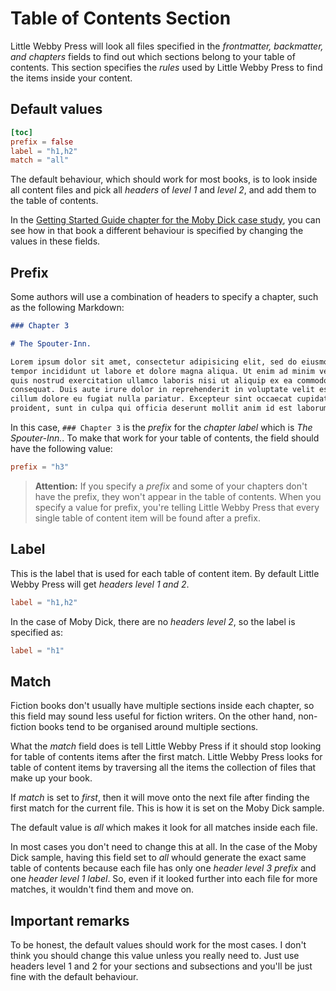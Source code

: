 # Table of Contents Section

Little Webby Press will look all files specified in the _frontmatter, backmatter, and chapters_ fields to find out which sections belong to your table of contents. This section specifies the _rules_ used by Little Webby Press to find the items inside your content.

## Default values

```toml
[toc]
prefix = false
label = "h1,h2"
match = "all"
```

The default behaviour, which should work for most books, is to look inside all content files and pick all _headers_ of _level 1_ and _level 2_, and add them to the table of contents.

In the [Getting Started Guide chapter for the Moby Dick case study](/documentation/getting-started/case-study-moby-dick.md), you can see how in that book a different behaviour is specified by changing the values in these fields.

## Prefix

Some authors will use a combination of headers to specify a chapter, such as the following Markdown:

```markdown
### Chapter 3

# The Spouter-Inn.

Lorem ipsum dolor sit amet, consectetur adipisicing elit, sed do eiusmod
tempor incididunt ut labore et dolore magna aliqua. Ut enim ad minim veniam,
quis nostrud exercitation ullamco laboris nisi ut aliquip ex ea commodo
consequat. Duis aute irure dolor in reprehenderit in voluptate velit esse
cillum dolore eu fugiat nulla pariatur. Excepteur sint occaecat cupidatat non
proident, sunt in culpa qui officia deserunt mollit anim id est laborum.
```

In this case, `### Chapter 3` is the _prefix_ for the _chapter label_ which is _The Spouter-Inn._. To make that work for your table of contents, the field should have the following value:

```toml
prefix = "h3"
```

> **Attention:** If you specify a _prefix_ and some of your chapters don't have the prefix, they won't appear in the table of contents. When you specify a value for prefix, you're telling Little Webby Press that every single table of content item will be found after a prefix.

## Label

This is the label that is used for each table of content item. By default Little Webby Press will get _headers level 1 and 2_.

```toml
label = "h1,h2"
```

In the case of Moby Dick, there are no _headers level 2_, so the label is specified as:

```toml
label = "h1"
```

## Match

Fiction books don't usually have multiple sections inside each chapter, so this field may sound less useful for fiction writers. On the other hand, non-fiction books tend to be organised around multiple sections.

What the _match_ field does is tell Little Webby Press if it should stop looking for table of contents items after the first match. Little Webby Press looks for table of content items by traversing all the items the collection of files that make up your book.

If _match_ is set to _first_, then it will move onto the next file after finding the first match for the current file. This is how it is set on the Moby Dick sample.

The default value is _all_ which makes it look for all matches inside each file.

In most cases you don't need to change this at all. In the case of the Moby Dick sample, having this field set to _all_ whould generate the exact same table of contents because each file has only one _header level 3 prefix_ and one _header level 1 label_. So, even if it looked further into each file for more matches, it wouldn't find them and move on.

## Important remarks

To be honest, the default values should work for the most cases. I don't think you should change this value unless you really need to. Just use headers level 1 and 2 for your sections and subsections and you'll be just fine with the default behaviour.

